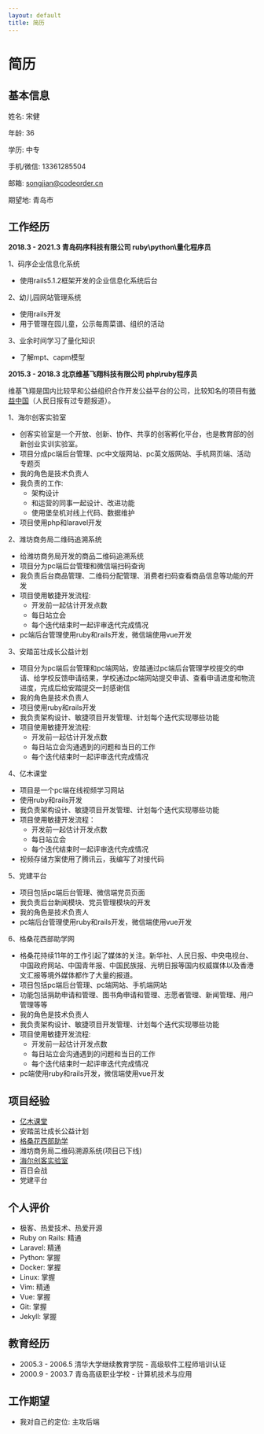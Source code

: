 ```yaml
---
layout: default
title: 简历
---
```


# 简历

## 基本信息

姓名: 宋健

年龄: 36

学历: 中专

手机/微信: 13361285504

邮箱: songjian@codeorder.cn

期望地: 青岛市

## 工作经历

**2018.3 - 2021.3 青岛码序科技有限公司 ruby\\python\\量化程序员**

1、码序企业信息化系统
* 使用rails5.1.2框架开发的企业信息化系统后台

2、幼儿园网站管理系统
* 使用rails开发
* 用于管理在园儿童，公示每周菜谱、组织的活动

3、业余时间学习了量化知识
* 了解mpt、capm模型

**2015.3 - 2018.3 北京维基飞翔科技有限公司 php\\ruby程序员**

维基飞翔是国内比较早和公益组织合作开发公益平台的公司，比较知名的项目有[微益中国](http://www.weiyichina.org/)（人民日报有过专题报道）。

1、海尔创客实验室
* 创客实验室是一个开放、创新、协作、共享的创客孵化平台，也是教育部的创新创业实训实验室。
* 项目分成pc端后台管理、pc中文版网站、pc英文版网站、手机网页端、活动专题页
* 我的角色是技术负责人
* 我负责的工作:
  * 架构设计
  * 和运营的同事一起设计、改进功能
  * 使用堡垒机对线上代码、数据维护
* 项目使用php和laravel开发

2、潍坊商务局二维码追溯系统
* 给潍坊商务局开发的商品二维码追溯系统
* 项目分为pc端后台管理和微信端扫码查询
* 我负责后台商品管理、二维码分配管理、消费者扫码查看商品信息等功能的开发
* 项目使用敏捷开发流程:
  * 开发前一起估计开发点数
  * 每日站立会
  * 每个迭代结束时一起评审迭代完成情况
* pc端后台管理使用ruby和rails开发，微信端使用vue开发

3、安踏茁壮成长公益计划
* 项目分为pc端后台管理和pc端网站，安踏通过pc端后台管理学校提交的申请、给学校反馈申请结果，学校通过pc端网站提交申请、查看申请进度和物流进度，完成后给安踏提交一封感谢信
* 我的角色是技术负责人
* 项目使用ruby和rails开发
* 我负责架构设计、敏捷项目开发管理、计划每个迭代实现哪些功能
* 项目使用敏捷开发流程:
  * 开发前一起估计开发点数
  * 每日站立会沟通遇到的问题和当日的工作
  * 每个迭代结束时一起评审迭代完成情况

4、亿木课堂
* 项目是一个pc端在线视频学习网站
* 使用ruby和rails开发
* 我负责架构设计、敏捷项目开发管理、计划每个迭代实现哪些功能
* 项目使用敏捷开发流程：
  * 开发前一起估计开发点数
  * 每日站立会
  * 每个迭代结束时一起评审迭代完成情况
* 视频存储方案使用了腾讯云，我编写了对接代码

5、党建平台
* 项目包括pc端后台管理、微信端党员页面
* 我负责后台新闻模块、党员管理模块的开发
* 我的角色是技术负责人
* pc端后台管理使用ruby和rails开发，微信端使用vue开发

6、格桑花西部助学网
* 格桑花持续11年的工作引起了媒体的关注。新华社、人民日报、中央电视台、中国政府网站、中国青年报、中国民族报、光明日报等国内权威媒体以及香港文汇报等境外媒体都作了大量的报道。
* 项目包括pc端后台管理、pc端网站、手机端网站
* 功能包括捐助申请和管理、图书角申请和管理、志愿者管理、新闻管理、用户管理等等
* 我的角色是技术负责人
* 我负责架构设计、敏捷项目开发管理、计划每个迭代实现哪些功能
* 项目使用敏捷开发流程:
  * 开发前一起估计开发点数
  * 每日站立会沟通遇到的问题和当日的工作
  * 每个迭代结束时一起评审迭代完成情况
* pc端使用ruby和rails开发，微信端使用vue开发


## 项目经验

* [亿木课堂](http://www.ymooc.com.cn/)
* 安踏茁壮成长公益计划
* [格桑花西部助学](http://www.gesanghua.org/)
* 潍坊商务局二维码溯源系统(项目已下线)
* [海尔创客实验室](http://lab.haier.com/)
* 百日会战
* 党建平台

## 个人评价

* 极客、热爱技术、热爱开源
* Ruby on Rails: 精通
* Laravel: 精通
* Python: 掌握
* Docker: 掌握
* Linux: 掌握
* Vim: 精通
* Vue: 掌握
* Git: 掌握
* Jekyll: 掌握

## 教育经历

* 2005.3 - 2006.5 清华大学继续教育学院 - 高级软件工程师培训认证
* 2000.9 - 2003.7 青岛高级职业学校 - 计算机技术与应用

## 工作期望

* 我对自己的定位: 主攻后端
